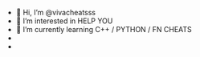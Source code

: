 - 👋 Hi, I’m @vivacheatsss
- 👀 I’m interested in HELP YOU
- 🌱 I’m currently learning C++ / PYTHON / FN CHEATS
-
- 

<!---
vivacheatsss/vivacheatsss is a ✨ special ✨ repository because its `README.md` (this file) appears on your GitHub profile.
You can click the Preview link to take a look at your changes.
--->
